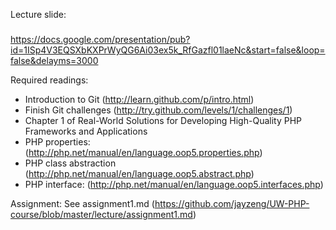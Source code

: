 Lecture slide:
#####
https://docs.google.com/presentation/pub?id=1ISp4V3EQSXbKXPrWyQG6Ai03ex5k_RfGazfl01laeNc&start=false&loop=false&delayms=3000

Required readings:
- Introduction to Git (http://learn.github.com/p/intro.html)
- Finish Git challenges (http://try.github.com/levels/1/challenges/1)
- Chapter 1 of Real-World Solutions for Developing High-Quality PHP Frameworks and Applications
- PHP properties: (http://php.net/manual/en/language.oop5.properties.php)
- PHP class abstraction (http://php.net/manual/en/language.oop5.abstract.php)
- PHP interface: (http://php.net/manual/en/language.oop5.interfaces.php)

Assignment:
See assignment1.md (https://github.com/jayzeng/UW-PHP-course/blob/master/lecture/assignment1.md)
